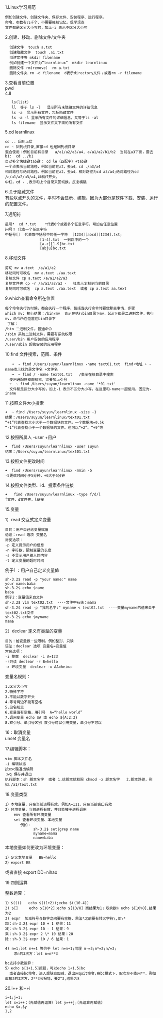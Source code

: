 
1.Linux学习规范  

	例如创建文件、创建文件夹、保存文件、安装程序、运行程序。  
	命令、参数有几千个，不需要强制记忆。现学现查  
	文件都是区分大小写的，加上-i 表示不区分大小写  


2.创建、移动、删除文件/文件夹  

	  创建文件  touch a.txt
	  创建隐藏文件  touch .a1.txt  
	  创建文件夹 mkdir filename 
	  例如创建一个文件为“learnlinux”  mkdir learnlinux
	  删除文件 rm(remove)  rm a.txt
	  删除文件夹 rm -d filename  d表示directory文件；或者rm -r filename
  
  
3.查看当前位置  
  pwd  
4.ll   

	   ls(list)
	   ll  等于 ls -l   显示所有未隐藏文件的详细信息
	   ls -a  显示所有文件，包括隐藏文件
	   ls -a -l 显示所有文件的详细信息，又等于ls -al
	   ls filename  显示文件夹下面的所有文件
   
   
5.cd learnlinux 


    cd .. 回到上层
    cd ~ 回到根目录,直接cd 也是回到根目录
    混合使用：例如目前有目录   a/a1/a2/a3/a4, a/a1/a2/b1/b2  当前在a3下面，要去b1:  cd ../b1  
    自动补全快捷键tab键： cd le（匹配字）+tab键
    一个点表示当前路径，例如当前在a2，去a4，cd ./a3/a4
    相对路径与绝对路径。例如当前在a2，去a4，相对路径为cd a3/a4;绝对路径为cd /a/a1/a2/a3/a4,以斜杠开头。
    中杠，cd - ,表示和上个目录来回切换，反复横跳

6.关于隐藏文件  
  有些以点开头的文件，平时不会显示、编辑，因为大部分是软件下载、安装、运行的配置文件。

7.通配符  

	星号*  cd *.txt    *代表0个或者多个任意字符，可加在任意位置
	问号？ 代表一个任意字符   
	中括号[]  代表取中括号中的任一字符  [1234][abcd][1234].txt;
	                [1-4].txt  一到四中的一个
	                [a-z][1-9]bc.txt
	                [abju]bc.txt

8.移动文件  

	剪切 mv a.text  /a/a1/a2
	移动同时可改名  mv a.text ./aa.text
	复制文件 cp a.text /a/a1/a2/a3
	复制文件夹 cp -r /a/a1/a2/a3 -   杠表示复制到当前目录
	复制同时可改名  cp a.text ./aa.text  或者 cp a.text aa.text  

9.which查看命令所在位置  

    每个命令执行的时候，都会执行一个程序，包括当执行命令时要做那些事情、步骤
    which mv: 执行结果：/bin/mv  表示在执行bin目录下mv，bin下都是二进制文件，执行mv，命令所在位置在bin目录下
     了解：  
    /bin 二进制文件，普通命令
    /sbin 系统二进制文件，需要有系统权限
    /user/bin 用户安装的应用程序
    /user/sbin 超管安装的应用程序

10.find 文件搜索，范围、条件  

	   ➜  ~ find /Users/suyun/learnlinux -name text01.txt  find+地址 + -name表示找的是文件名 +文件名
	   ➜  ~ find / -name text01.txt   /表示在根目录中搜索
	  使用通配符模糊搜索，需要加上引号
	  ➜  ~ find /Users/suyun/learnlinux -name '*01.txt'
	  文件都是区分大小写的，加上-i 表示不区分大小写，在这里和-name一起使用，固定为-iname

11.按照文件大小搜索  

	➜  ~ find /Users/suyun/learnlinux -size -1  
	结果：/Users/suyun/learnlinux/text01.txt 
	“+1”代表查找大小大于一个数据块的文件。一个数据块=0.5k
	“-1”代表查找小于一个数据块的文件。也可以“+2”、“+9”等

12.按照所属人 -user +用户  

	➜  find /Users/suyun/learnlinux -user suyun
	结果：/Users/suyun/learnlinux/text01.txt 

13.按照文件更改时间  

	➜  find /Users/suyun/learnlinux -mmin -5
	-5更改时间小于5分钟，+6大于6分钟

14.按照文件类型、id、搜索条件链接  

	➜   find /Users/suyun/learnlinux -type f/d/l
	f文件，d文件夹，l链接

15.变量  

1）read 交互式定义变量

	目的：用户自己给变量赋值
	语法：read 选项 变量名
	常见选项：
	-p 定义提示用户的信息
	-n 字符数，限制变量的长度
	-s 不显示用户输入的内容
	-t 定义变量的超时时间

例子1 ：用户自己定义变量值  

	sh-3.2$ read -p "your name:" name
	your name:baba
	sh-3.2$ echo $name
	baba
	例子2：变量值来自文件
	sh-3.2$ vim text02.txt  ----文件中有值：mama
	sh-3.2$ read -p "我的名字:" myname < text02.txt  ----变量myname的值来自于text02.txt文件
	sh-3.2$ echo $myname
	mama

2）declear 定义有类型的变量  

	目的：给变量做一些限制，例如整形、只读
	语法：declear 选项 变量名=变量值
	常见选项：
	-i 整数  declear -i A=123
	-r只读 declear -r B=hello
	-x 环境变量  declear -x AA=heima

变量名规则：  

	1.区分大小写
	2.特殊字符
	3.不能以数字开头
	4.等号两边不能有空格
	5.见名知意
	6.变量值有空格，用引号  A=“hello world”
	7.调用变量 echo $A 或 echo ${A:2:3}
	8.双引号、单引号区别 双引号可以引用变量，单引号不可以

16：取消变量   
  unset 变量名  

17.编辑脚本：  

	vim 脚本文件名
	-i 编辑状态
	按esc键退出编辑
	:wq 保存并退出
	执行脚本：sh 脚本名字  或者 1.给脚本赋权限 chmod -x 脚本名字   2.脚本路径，例如./a1/text.txt


18.变量类型  

	1）本地变量，只在当前进程有效，例如A=111，只在当前窗口有效
	2）环境变量，当前进程有效，并且能被子进程调用
	    env 查看所有环境变量
	    set 查看环境变量、本地变量
	       例如：
	             sh-3.2$ set|grep name
	             myname=mama
	             name=baba
   本地变量如何更改为环境变量：  
   
    1）定义本地变量   BB=hello
    2）export BB
   或者直接 export DD=nihao

19.四则运算  

整数运算： 

	1）$(())   echo $((1+2));echo $((10-4))
	2) $[]     echo $[10*2];echo $[10/8] 商结果为1；取余数% echo $[10%8],结果为2
	3) expr  加减符号与数字之间要有空格，乘法*之前要有转义字符\,即\*
	加：sh-3.2$ expr 10 + 1 结果：11
	减：sh-3.2$ expr 10 - 1 结果：9
	乘：sh-3.2$ expr 2 \* 10 结果：20
	除：sh-3.2$ expr 10 / 6 结果：1
	
	4) n=1;let n+=1 等价于 let n=n+1;同理 n-=3;n*=2;n/=3; 
	    求n的3次方：let n=n**3
	   
	bc支持小数运算：
	5）echo $[1+1.5]报错，可以echo 1+1.5|bc
	  或者直接bc命令，进入后随意加减，退出用quit命令;在bc模式下，取次方不能用**，例如直接2的3次方，2**3会报错，要2^3,结果为8

20.i++  和++i  

	i=1;j=1;
	let x=i++；（先赋值再运算）let y=++j;(先运算再赋值)
	echo $x,$y
	1,2


 

   

    





 

   


   


  

    
    